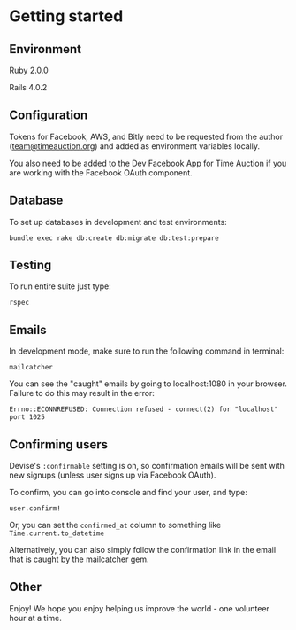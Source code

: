 Getting started
===============

Environment
-----------

Ruby 2.0.0

Rails 4.0.2

Configuration
-------------

Tokens for Facebook, AWS, and Bitly need to be requested from the author (team@timeauction.org) and added as environment variables locally.

You also need to be added to the Dev Facebook App for Time Auction if you are working with the Facebook OAuth component.

Database
--------

To set up databases in development and test environments:
```
bundle exec rake db:create db:migrate db:test:prepare
```

Testing
-------

To run entire suite just type:
```
rspec
```

Emails
------

In development mode, make sure to run the following command in terminal:
```
mailcatcher
```
You can see the "caught" emails by going to localhost:1080 in your browser.  Failure to do this may result in the error:

```
Errno::ECONNREFUSED: Connection refused - connect(2) for "localhost" port 1025
```

Confirming users
----------------

Devise's ```:confirmable``` setting is on, so confirmation emails will be sent with new signups (unless user signs up via Facebook OAuth).

To confirm, you can go into console and find your user, and type:

```
user.confirm!
```
Or, you can set the ```confirmed_at``` column to something like ```Time.current.to_datetime```

Alternatively, you can also simply follow the confirmation link in the email that is caught by the mailcatcher gem.

Other
-----

Enjoy! We hope you enjoy helping us improve the world - one volunteer hour at a time.